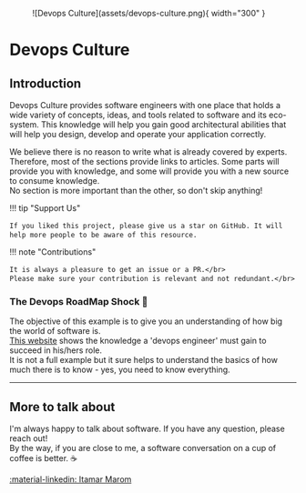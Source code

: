 <figure markdown>
  ![Devops Culture](assets/devops-culture.png){ width="300" }
</figure>

# Devops Culture
## Introduction
Devops Culture provides software engineers with one place that holds a wide variety of concepts, ideas, and tools related to software and its eco-system.
This knowledge will help you gain good architectural abilities that will help you design, develop and operate your application correctly.

We believe there is no reason to write what is already covered by experts. Therefore, most of the sections provide links to articles.
Some parts will provide you with knowledge, and some will provide you with a new source to consume knowledge.  
No section is more important than the other, so don't skip anything!

!!! tip "Support Us"

    If you liked this project, please give us a star on GitHub. It will help more people to be aware of this resource.

!!! note "Contributions"

    It is always a pleasure to get an issue or a PR.</br>
    Please make sure your contribution is relevant and not redundant.</br>

### The Devops RoadMap Shock :exploding_head:
The objective of this example is to give you an understanding of how big the world of software is.</br>
[This website](https://roadmap.sh/devops) shows the knowledge a 'devops engineer' must gain to succeed in his/hers role.</br>
It is not a full example but it sure helps to understand the basics of how much there is to know - yes, you need to know everything. </br>

----

## More to talk about
I'm always happy to talk about software. If you have any question, please reach out!</br>
By the way, if you are close to me, a software conversation on a cup of coffee is better. :coffee: </br>

<a class="badge-base__link LI-simple-link" href="https://il.linkedin.com/in/itamar-marom?trk=profile-badge">:material-linkedin: Itamar Marom</a>
<!-- <script src="https://platform.linkedin.com/badges/js/profile.js" async defer type="text/javascript"></script> -->
<!-- <div class="badge-base LI-profile-badge" data-locale="en_US" data-size="medium" data-theme="dark" data-type="VERTICAL" data-vanity="itamar-marom" data-version="v1"><a class="badge-base__link LI-simple-link" href="https://il.linkedin.com/in/itamar-marom?trk=profile-badge">Itamar Marom</a></div> -->